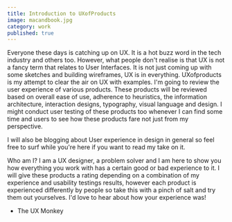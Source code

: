 ```yaml
---
title: Introduction to UXofProducts
image: macandbook.jpg
category: work
published: true
---
```



Everyone these days is catching up on UX. It is a hot buzz word in the tech industry and others too. However, what people don't realise is that UX is not a fancy term that relates to User Interfaces. It is not just coming up with some sketches and building wireframes, UX is in everything. UXofproducts is my attempt to clear the air on UX with examples. I'm going to review the user experience of various products. These products will be reviewed based on overall ease of use, adherence to heuristics, the information architecture, interaction designs, typography, visual language and design. I might conduct user testing of these products too 
whenever I can find some time and users to see how these products fare not just from my perspective. 

I will also be blogging about User experience in design in general so feel free to surf while you're here if you want to read my take on it.

Who am I? I am a UX designer, a problem solver and I am here to show you how everything you work with has a certain good or bad experience to it. I will give these products a rating depending on a combination of my experience and usability testings results, however each product is experienced differently by people so take this with a pinch of salt and try them out yourselves. I'd love to hear about how your experience was!

- The UX Monkey
